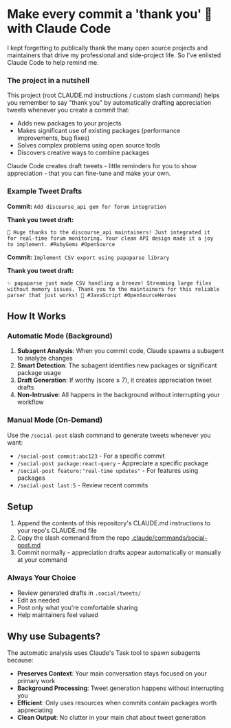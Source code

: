 # Make every commit a 'thank you' 🤝 with Claude Code

I kept forgetting to publically thank the many open source projects and maintainers that drive my professional and side-project life.  So I've enlisted Claude Code to help remind me.

### The project in a nutshell

This project (root CLAUDE.md instructions / custom slash command) helps you remember to say "thank you" by automatically drafting appreciation tweets whenever you create a commit that:

- Adds new packages to your projects
- Makes significant use of existing packages (performance improvements, bug fixes)
- Solves complex problems using open source tools
- Discovers creative ways to combine packages

Claude Code creates draft tweets - little reminders for you to show appreciation - that you can fine-tune and make your own.

### Example Tweet Drafts

**Commit:** `Add discourse_api gem for forum integration`

**Thank you tweet draft:**
```
🙏 Huge thanks to the discourse_api maintainers! Just integrated it 
for real-time forum monitoring. Your clean API design made it a joy 
to implement. #RubyGems #OpenSource
```

**Commit:** `Implement CSV export using papaparse library`

**Thank you tweet draft:**
```
✨ papaparse just made CSV handling a breeze! Streaming large files 
without memory issues. Thank you to the maintainers for this reliable 
parser that just works! 🎯 #JavaScript #OpenSourceHeroes
```

## How It Works

### Automatic Mode (Background)
1. **Subagent Analysis**: When you commit code, Claude spawns a subagent to analyze changes
2. **Smart Detection**: The subagent identifies new packages or significant package usage
3. **Draft Generation**: If worthy (score ≥ 7), it creates appreciation tweet drafts
4. **Non-Intrusive**: All happens in the background without interrupting your workflow

### Manual Mode (On-Demand)
Use the `/social-post` slash command to generate tweets whenever you want:
- `/social-post commit:abc123` - For a specific commit
- `/social-post package:react-query` - Appreciate a specific package
- `/social-post feature:"real-time updates"` - For features using packages
- `/social-post last:5` - Review recent commits

## Setup

1. Append the contents of this repository's CLAUDE.md instructions to your repo's CLAUDE.md file
2. Copy the slash command from the repo [.claude/commands/social-post.md](https://github.com/neonwatty/claude-social/tree/main/.claude/commands)
3. Commit normally - appreciation drafts appear automatically or manually at your command

### Always Your Choice
- Review generated drafts in `.social/tweets/`
- Edit as needed
- Post only what you're comfortable sharing
- Help maintainers feel valued

## Why use Subagents?

The automatic analysis uses Claude's Task tool to spawn subagents because:
- **Preserves Context**: Your main conversation stays focused on your primary work
- **Background Processing**: Tweet generation happens without interrupting you
- **Efficient**: Only uses resources when commits contain packages worth appreciating
- **Clean Output**: No clutter in your main chat about tweet generation
